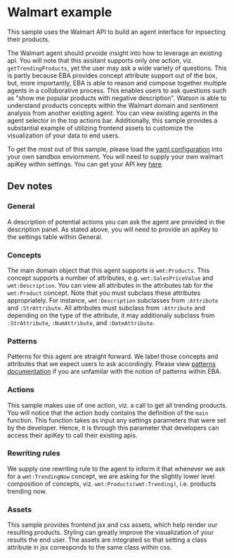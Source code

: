 # Walmart example

This sample uses the Walmart API to build an agent interface for inpsecting their products.

The Walmart agent should prvoide insight into how to leverage an existing api. You will note that this assitant supports only one action, viz. `getTrendingProducts`, yet the user may ask a wide variety of questions. This is partly because EBA provides concept attribute support out of the box, but, more importantly, EBA is able to reason and compose together multiple agents in a colloborative process. This enables users to ask questions such as "show me popular products with negative description". Watson is able to understand products concepts within the Walmart domain and sentiment analysis from another existing agent. You can view existing agents in the agent selector in the top actions bar. Additionally, this sample provides a substantial example of utilizing frontend assets to customize the visualization of your data to end users.

To get the most out of this sample, please load the [yaml configuration](./walmart.yaml) into your own sandbox enviornment. You will need to supply your own walmart apiKey within settings. You can get your API key [here](https://developer.walmartlabs.com).

## Dev notes

### General

A description of potential actions you can ask the agent are provided in the description panel. As stated above, you will need to provide an apiKey to the settings table within General.

### Concepts

The main domain object that this agent supports is `wmt:Products`. This concept supports a number of attributes, e.g. `wmt:SalesPriceValue` and `wmt:Description`. You can view all attributes in the attributes tab for the `wmt:Product` concept. Note that you must subclass these attributes appropriately. For instance, `wmt:Description` subclasses from `:Attribute` and `:StrAttribute`. All attributes must subclass from `:Attribute` and depending on the type of the attribute, it may additionaly subclass from `:StrAttribute`, `:NumAttribute`, and `:DateAttribute`.

### Patterns

Patterns for this agent are straight forward. We label those concepts and attributes that we expect users to ask accordingly. Please view [patterns documentation](../docs/components/Patterns.md) if you are unfamilar with the notion of patterns within EBA.

### Actions

This sample makes use of one action, viz. a call to get all trending products. You will notice that the action body contains the definition of the `main` function. This function takes as input any settings parameters that were set by the developer. Hence, it is through this parameter that developers can access their apiKey to call their existing apis.

### Rewriting rules

We supply one rewriting rule to the agent to inform it that whenever we ask for a `wmt:TrendingNow` concept, we are asking for the slightly lower level composition of concepts, viz. `wmt:Products(wmt:Trending)`, i.e. products trending now.

### Assets

This sample provides frontend jsx and css assets, which help render our resulting products. Styling can greatly improve the visualization of your results the end user. The assets are integrated so that setting a class attribute in jsx corresponds to the same class within css.

